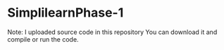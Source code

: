 # SimplilearnPhase-1

Note: I uploaded source code in this repository
      You can download it and compile or run the code.
      
